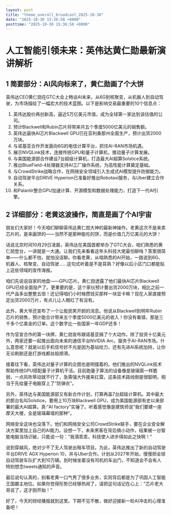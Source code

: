 ```yaml
---
layout: post
title: "theme_overall_broadcast_2025-10-30"
date: "2025-10-30 15:36:50 +0800"
posttime: "2025-10-30 15:36:50 +0800"
---
```


# 人工智能引领未来：英伟达黄仁勋最新演讲解析

## 1 简要部分：AI风向标来了，黄仁勋画了个大饼

英伟达CEO黄仁勋在GTC大会上畅谈AI未来，从6G到核聚变，从机器人到自动驾驶，为市场描绘了一幅宏大的技术蓝图。以下是影响交易最重要的10个信息点：

1. 英伟达股价再创新高，逼近5万亿美元市值，成为全球第一家达到该估值的公司。
2. 预计Blackwell和Rubin芯片将带来共五个季度5000亿美元的销售额。
3. 英伟达最快AI芯片Blackwell GPU已在亚利桑那州全面生产，预计出货2000万块。
4. 与诺基亚合作开发面向6G的电信计算平台，抓住AI-RAN市场机遇。
5. 展示NVQLink技术，连接传统GPU和量子计算机，推动量子计算发展。
6. 与美国能源部合作建设7台超级计算机，打造最大AI超算Solstice系统。
7. 推出BlueField-4处理器支持AI工厂操作系统，为高性能计算奠定基础。
8. 与CrowdStrike战略合作，在网络安全领域引入生成式AI模型提升防御能力。
9. 自动驾驶平台DRIVE Hyperion已准备好推出Robotaxi服务，与Uber建立合作关系。
10. 和Palantir整合GPU加速计算、开源模型和数据处理能力，打造下一代AI引擎。

## 2 详细部分：老黄这波操作，简直是画了个AI宇宙

朋友们大家好！今天咱们聊聊英伟达黄仁勋大神的最新神操作。老黄这次不是来卖芯片的，是来画饼的——当然不是那种能吃的饼，而是价值几万亿美元的大饼！

话说北京时间10月29日凌晨，英伟达在美国首都举办了GTC大会，咱们熟悉的黄仁勋登台，一讲就是一大通。让我们先来看看这年头科技大佬最怕聊啥？答案很简单——什么都不怕，就怕没话聊。你看老黄，从咱熟悉的AI开始，一路说到6G、机器人、核聚变、自动驾驶……这句式听着是不是耳熟？好像以后小区门口都能贴上这些领域的宣传海报。

咱们先说说自家的地盘——GPU芯片。黄仁勋透露了他们最快AI芯片Blackwell GPU已经全面投产了。更重要的是，这个家伙预计要出货2000万块，相比之前一代产品多出整整五倍！还记得咱们小时候攒钱买那样一块显卡嘛？现在人家直接预定出货2000万片，有点儿让人眼红了有没有。

此外，黄大爷还宣布了一个让股民笑开颜的消息。他说从Blackwell到明年Rubin芯片的销售，预计能合计带来五个季度5000亿美元的收入！你没有看错，那是三千多个亿美金的订单。这个数字比一些国家一年GDP还多！

作为官宣合作的第一块牌，黄仁勋宣布跟诺基亚搞了个大动作。除了投资十亿美元外，两家还要一起推出面向未来的通信平台NVIDIA Arc，服务于AI-RAN市场。什么意思呢？就是以后手机信号好不光是因为基站给力，还有先进AI系统加持，让你无论刷剧还是打游戏都丝般顺滑。

接着往下看，英伟达对量子计算的企图也是明摆着的。他们推出的NVQLink技术帮助传统GPU搭配量子计算机干活。目前跑量子算法的设备像是玻璃窗一样脆弱，一点风吹草动就不行了，急需强大外援来扛雷。这条技术路线倒是很聪明，相当于先给量子电脑穿上了“防弹衣”。

另外，英伟达与美国能源部又有新合作计划，打算再盖7台超级计算机。其中最大的那台名叫Solstice，要用上10万块Blackwell GPU，成为美国能源部有史以来部署的最大AI超算。真·“AI factory”实锤了。听着感觉像是建筑师说“我们要建一座摩天大楼，全是玻璃幕墙的那种”。

网络安全这块也没落下。他们和网络安全公司CrowdStrike联手，要在企业安全解决方案里加上自己的AI能力。设想一下，未来黑客在背后搞小动作，结果被一台智能电脑当场识破，只能说一句："我滴乖乖，科技使人进步得如此之快啊！"

说到穿越风，绝对少不了无人驾驶出租车项目。为此，英伟达推出了新的自动驾驶平台DRIVE AGX Hyperion 10，并与Uber合作。计划从2027年开始，慢慢把全球自动驾驶车队扩大到10万辆。到时候坐着没有司机的车出门，不知道会不会有人特别想念tweets通知的声音。

最后说句认真的，别看老黄一口气秀了很多业务，实则背后都是为了巩固人工智能王国霸主地位。如果你觉得形势已经够热闹了，请把这句话记在心上："芯片老大哥说了，这才刚开始！" 

好了，今天的财经播报就到这里。下期不见不散，做好迎接新一轮AI冲击的心理准备吧！